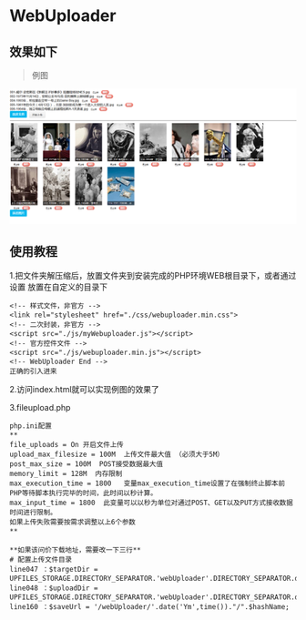 # WebUploader
## 效果如下

> 例图

![](https://github.com/yugiwjun/webuploader/blob/master/example.png)

## 使用教程

1.把文件夹解压缩后，放置文件夹到安装完成的PHP环境WEB根目录下，或者通过设置
    <!-- 相对于根目录的路径 -->
    <script type="text/javascript">var SITE_URL = ".";</script>
    放置在自定义的目录下

    <!-- 样式文件，非官方 -->
    <link rel="stylesheet" href="./css/webuploader.min.css">
    <!-- 二次封装，非官方 -->
    <script src="./js/myWebuploader.js"></script>
    <!-- 官方控件文件 -->
    <script src="./js/webuploader.min.js"></script>
    <!-- WebUploader End -->
    正确的引入进来

2.访问index.html就可以实现例图的效果了

3.fileupload.php

    php.ini配置
    **
    file_uploads = On 开启文件上传
    upload_max_filesize = 100M  上传文件最大值 （必须大于5M）
    post_max_size = 100M  POST接受数据最大值
    memory_limit = 128M  内存限制
    max_execution_time = 1800   变量max_execution_time设置了在强制终止脚本前PHP等待脚本执行完毕的时间，此时间以秒计算。
    max_input_time = 1800  此变量可以以秒为单位对通过POST、GET以及PUT方式接收数据时间进行限制。
    如果上传失败需要按需求调整以上6个参数
    **

    **如果该问价下载地址，需要改一下三行**
    # 配置上传文件目录
    line047 ：$targetDir = UPFILES_STORAGE.DIRECTORY_SEPARATOR.'webUploader'.DIRECTORY_SEPARATOR.date('Ym',time());
    line048 ：$uploadDir = UPFILES_STORAGE.DIRECTORY_SEPARATOR.'webUploader'.DIRECTORY_SEPARATOR.date('Ym',time());
    line160 ：$saveUrl = '/webUploader/'.date('Ym',time())."/".$hashName;
